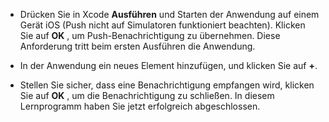 
* Drücken Sie in Xcode **Ausführen** und Starten der Anwendung auf einem Gerät iOS (Push nicht auf Simulatoren funktioniert beachten). Klicken Sie auf **OK** , um Push-Benachrichtigung zu übernehmen. Diese Anforderung tritt beim ersten Ausführen die Anwendung.

* In der Anwendung ein neues Element hinzufügen, und klicken Sie auf **+**.

* Stellen Sie sicher, dass eine Benachrichtigung empfangen wird, klicken Sie auf **OK** , um die Benachrichtigung zu schließen. In diesem Lernprogramm haben Sie jetzt erfolgreich abgeschlossen.
